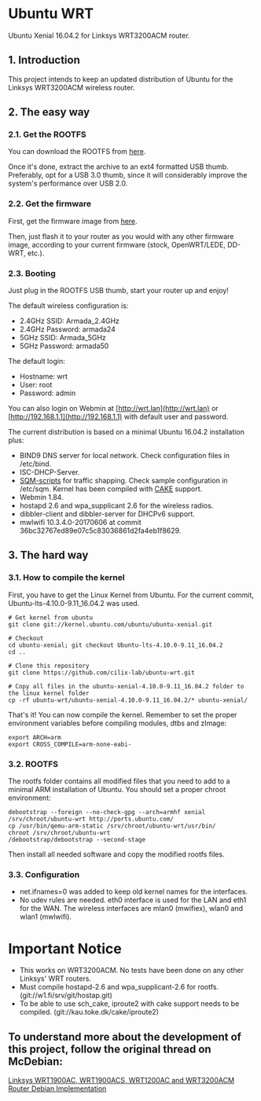 # Ubuntu WRT
Ubuntu Xenial 16.04.2 for Linksys WRT3200ACM router.

## 1. Introduction
This project intends to keep an updated distribution of Ubuntu for the Linksys WRT3200ACM wireless router.

## 2. The easy way

### 2.1. Get the ROOTFS
You can download the ROOTFS from [here](https://www.mediafire.com/?ka2b0e6bwb7ssgc).  

Once it's done, extract the archive to an ext4 formatted USB thumb. Preferably, opt for a USB 3.0 thumb, since it will considerably improve the system's performance over USB 2.0.  

### 2.2. Get the firmware
First, get the firmware image from [here](https://www.mediafire.com/?lbkz95yn32r7ctd).  

Then, just flash it to your router as you would with any other firmware image, according to your current firmware (stock, OpenWRT/LEDE, DD-WRT, etc.).  

### 2.3. Booting
Just plug in the ROOTFS USB thumb, start your router up and enjoy!  

The default wireless configuration is:  

* 2.4GHz SSID: Armada_2.4GHz  
* 2.4GHz Password: armada24  
* 5GHz SSID: Armada_5GHz  
* 5GHz Password: armada50  

The default login:  

* Hostname: wrt  
* User: root  
* Password: admin  

You can also login on Webmin at [http://wrt.lan](http://wrt.lan) or [http://192.168.1.1](http://192.168.1.1) with default user and password.  

The current distribution is based on a minimal Ubuntu 16.04.2 installation plus:  

* BIND9 DNS server for local network. Check configuration files in /etc/bind.  
* ISC-DHCP-Server.  
* [SQM-scripts](https://github.com/tohojo/sqm-scripts) for traffic shapping. Check sample configuration in /etc/sqm. Kernel has been compiled with [CAKE](https://www.bufferbloat.net/projects/codel/wiki/Cake/) support.  
* Webmin 1.84.  
* hostapd 2.6 and wpa_supplicant 2.6 for the wireless radios.  
* dibbler-client and dibbler-server for DHCPv6 support.  
* mwlwifi 10.3.4.0-20170606 at commit 36bc32767ed89e07c5c83036861d2fa4eb1f8629.  

## 3. The hard way

### 3.1. How to compile the kernel
First, you have to get the Linux Kernel from Ubuntu. For the current commit, Ubuntu-lts-4.10.0-9.11_16.04.2 was used.

`# Get kernel from ubuntu`  
`git clone git://kernel.ubuntu.com/ubuntu/ubuntu-xenial.git`  

`# Checkout`  
`cd ubuntu-xenial; git checkout Ubuntu-lts-4.10.0-9.11_16.04.2`  
`cd ..`  

`# Clone this repository`  
`git clone https://github.com/cilix-lab/ubuntu-wrt.git`  

`# Copy all files in the ubuntu-xenial-4.10.0-9.11_16.04.2 folder to the linux kernel folder`  
`cp -rf ubuntu-wrt/ubuntu-xenial-4.10.0-9.11_16.04.2/* ubuntu-xenial/`  

That's it! You can now compile the kernel. Remember to set the proper environment variables before compiling modules, dtbs and zImage:  

`export ARCH=arm`  
`export CROSS_COMPILE=arm-none-eabi-`  

### 3.2. ROOTFS
The rootfs folder contains all modified files that you need to add to a minimal ARM installation of Ubuntu. You should set a proper chroot environment:  

`debootstrap --foreign --no-check-gpg --arch=armhf xenial /srv/chroot/ubuntu-wrt http://ports.ubuntu.com/`  
`cp /usr/bin/qemu-arm-static /srv/chroot/ubuntu-wrt/usr/bin/`  
`chroot /srv/chroot/ubuntu-wrt`  
`/debootstrap/debootstrap --second-stage`  

Then install all needed software and copy the modified rootfs files.

### 3.3. Configuration
* net.ifnames=0 was added to keep old kernel names for the interfaces.  
* No udev rules are needed. eth0 interface is used for the LAN and eth1 for the WAN. The wireless interfaces are mlan0 (mwifiex), wlan0 and wlan1 (mwlwifi).  

# Important Notice
* This works on WRT3200ACM. No tests have been done on any other Linksys' WRT routers.  
* Must compile hostapd-2.6 and wpa_supplicant-2.6 for rootfs. (git://w1.fi/srv/git/hostap.git)  
* To be able to use sch_cake, iproute2 with cake support needs to be compiled. (git://kau.toke.dk/cake/iproute2)  

## To understand more about the development of this project, follow the original thread on McDebian:
[Linksys WRT1900AC, WRT1900ACS, WRT1200AC and WRT3200ACM Router Debian Implementation](https://www.snbforums.com/threads/linksys-wrt1900ac-wrt1900acs-wrt1200ac-and-wrt3200acm-router-debian-implementation.28394/)

